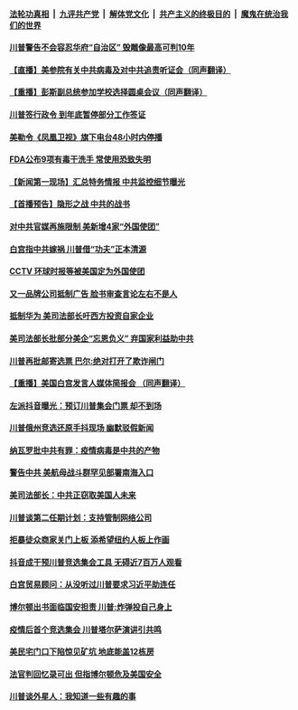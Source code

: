 

####  [法轮功真相](../../../../basic/blob/master/README.md?t=06240302) &nbsp;|&nbsp; [九评共产党](../../../../9ping.md/blob/master/README.md?t=06240302) &nbsp;|&nbsp; [解体党文化](../../../../jtdwh.md/blob/master/README.md?t=06240302)  &nbsp;|&nbsp; [共产主义的终极目的](../../../../gczydzjmd.md/blob/master/README.md?t=06240302) &nbsp;|&nbsp; [魔鬼在统治我们的世界](../../../../mgztzwmdsj.md/blob/master/README.md?t=06240302) 

#### [川普警告不会容忍华府“自治区” 毁雕像最高可判10年](../pages/prog203/a102877915.md?t=06240302) 

#### [【直播】美参院有关中共病毒及对中共追责听证会（同声翻译）](../pages/prog203/a102877908.md?t=06240302) 

#### [【重播】彭斯副总统参加学校选择圆桌会议（同声翻译）](../pages/prog203/a102877858.md?t=06240302) 

#### [川普签行政令 到年底暂停部分工作签证](../pages/prog203/a102877834.md?t=06240302) 

#### [美勒令《凤凰卫视》旗下电台48小时内停播](../pages/prog203/a102877657.md?t=06240302) 

#### [FDA公布9项有毒干洗手 常使用恐致失明](../pages/prog203/a102877633.md?t=06240302) 

#### [【新闻第一现场】汇总特务情报 中共监控细节曝光](../pages/prog203/a102877516.md?t=06240302) 

#### [【首播预告】隐形之战 中共的战书](../pages/prog203/a102875967.md?t=06240302) 

#### [对中共官媒再施限制 美新增4家“外国使团”](../pages/prog203/a102877287.md?t=06240302) 

#### [白宫指中共嫁祸 川普借“功夫”正本清源](../pages/prog203/a102877090.md?t=06240302) 

#### [CCTV 环球时报等被美国定为外国使团](../pages/prog203/a102877085.md?t=06240302) 

#### [又一品牌公司抵制广告 脸书审查言论左右不是人](../pages/prog203/a102877042.md?t=06240302) 

#### [抵制华为 美司法部长吁西方投资自家企业](../pages/prog203/a102877034.md?t=06240302) 

#### [美司法部长批部分美企“忘恩负义” 弃国家利益助中共](../pages/prog203/a102877006.md?t=06240302) 

#### [川普再批邮寄选票 巴尔:绝对打开了欺诈闸门](../pages/prog203/a102876973.md?t=06240302) 

#### [【重播】美国白宫发言人媒体简报会 （同声翻译）](../pages/prog203/a102876954.md?t=06240302) 

#### [左派抖音曝光：预订川普集会门票 却不到场](../pages/prog203/a102876931.md?t=06240302) 

#### [川普俄州竞选还原手抖现场 幽默驳假新闻](../pages/prog203/a102876876.md?t=06240302) 

#### [纳瓦罗批中共有罪：疫情病毒是中共的产物](../pages/prog203/a102876724.md?t=06240302) 

#### [警告中共 美航母战斗群罕见部署南海入口](../pages/prog203/a102876580.md?t=06240302) 

#### [美司法部长：中共正窃取美国人未来](../pages/prog203/a102876551.md?t=06240302) 

#### [川普谈第二任期计划：支持管制网络公司](../pages/prog203/a102876501.md?t=06240302) 

#### [拒暴徒众商家关门上板 添希望纽约人板上作画](../pages/prog203/a102876381.md?t=06240302) 

#### [抖音成干预川普竞选集会工具 无碍近7百万人观看](../pages/prog203/a102876346.md?t=06240302) 

#### [白宫贸易顾问：从没听过川普要求习近平助连任](../pages/prog203/a102876326.md?t=06240302) 

#### [博尔顿出书面临国安担责 川普:炸弹投自己身上](../pages/prog203/a102876352.md?t=06240302) 

#### [疫情后首个竞选集会 川普塔尔萨演讲引共鸣](../pages/prog203/a102876292.md?t=06240302) 

#### [美民宅门口下陷惊见矿坑 地底能盖12栋房](../pages/prog203/a102876265.md?t=06240302) 

#### [法官判回忆录可出 但指博尔顿危及美国安全](../pages/prog203/a102876281.md?t=06240302) 

#### [川普谈外星人：我知道一些有趣的事](../pages/prog203/a102876121.md?t=06240302) 


